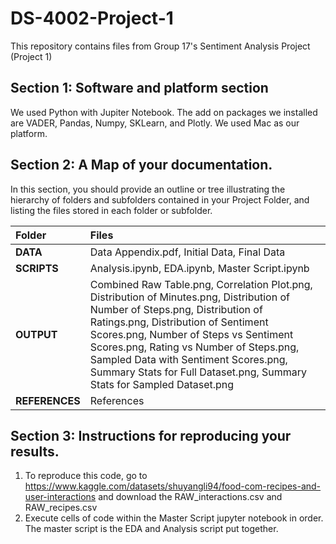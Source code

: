 # DS-4002-Project-1
This repository contains files from Group 17's Sentiment Analysis Project (Project 1)
## Section 1: Software and platform section
We used Python with Jupiter Notebook. The add on packages we installed are VADER, Pandas, Numpy, SKLearn, and Plotly. We used Mac as our platform.
## Section 2: A Map of your documentation.
In this section, you should provide an outline or tree illustrating the hierarchy of folders and subfolders contained in your Project Folder, and listing the files stored in each folder or subfolder.

| Folder              | Files |
| :---------------- | :------ |
| **DATA**              |  Data Appendix.pdf, Initial Data, Final Data   |
| **SCRIPTS**           |  Analysis.ipynb, EDA.ipynb, Master Script.ipynb   |
| **OUTPUT**            |  Combined Raw Table.png, Correlation Plot.png, Distribution of Minutes.png, Distribution of Number of Steps.png, Distribution of Ratings.png, Distribution of Sentiment Scores.png, Number of Steps vs Sentiment Scores.png, Rating vs Number of Steps.png, Sampled Data with Sentiment Scores.png, Summary Stats for Full Dataset.png, Summary Stats for Sampled Dataset.png   |
| **REFERENCES**        |  References   |


## Section 3: Instructions for reproducing your results. 
1. To reproduce this code, go to https://www.kaggle.com/datasets/shuyangli94/food-com-recipes-and-user-interactions and download the RAW_interactions.csv and RAW_recipes.csv
2. Execute cells of code within the Master Script jupyter notebook in order. The master script is the EDA and Analysis script put together.
